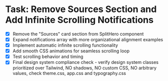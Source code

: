 # Task: Remove Sources Section and Add Infinite Scrolling Notifications

- [x] Remove the "Sources" card section from SplitHero component
- [x] Expand notifications array with more organizational alignment examples
- [x] Implement automatic infinite scrolling functionality
- [x] Add smooth CSS animations for seamless scrolling loop
- [x] Test scrolling behavior and timing
- [x] Final design system compliance check - verify design system classes prioritized over Tailwind, NO shadows, NO custom CSS, NO arbitrary values, check theme.css, app.css and typography.css
